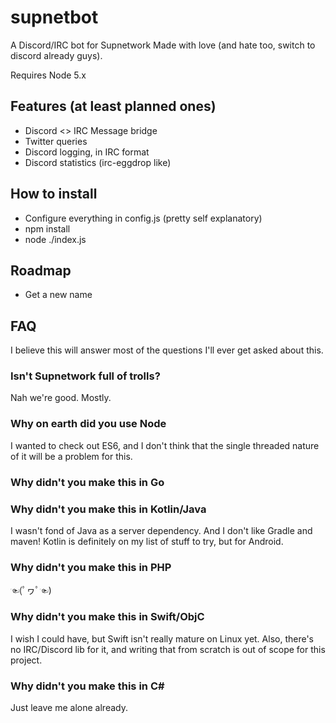 # supnetbot
A Discord/IRC bot for Supnetwork
Made with love (and hate too, switch to discord already guys).

Requires Node 5.x

## Features (at least planned ones)
 - Discord <> IRC Message bridge
 - Twitter queries
 - Discord logging, in IRC format
 - Discord statistics (irc-eggdrop like)

## How to install
 - Configure everything in config.js (pretty self explanatory)
 - npm install
 - node ./index.js

## Roadmap
 - Get a new name

## FAQ

I believe this will answer most of the questions I'll ever get asked about this.

### Isn't Supnetwork full of trolls?
Nah we're good. Mostly.

### Why on earth did you use Node
I wanted to check out ES6, and I don't think that the single threaded nature of it will be a problem for this.

### Why didn't you make this in Go

### Why didn't you make this in Kotlin/Java
I wasn't fond of Java as a server dependency.
And I don't like Gradle and maven! Kotlin is definitely on my list of stuff to try, but for Android.

### Why didn't you make this in PHP
☜(ﾟヮﾟ☜)

### Why didn't you make this in Swift/ObjC
I wish I could have, but Swift isn't really mature on Linux yet.
Also, there's no IRC/Discord lib for it, and writing that from scratch is out of scope for this project.

### Why didn't you make this in C#
Just leave me alone already.
